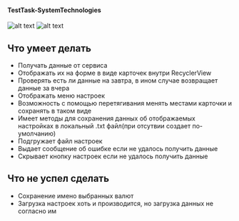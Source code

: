 #### TestTask-SystemTechnologies

![alt text](https://pp.userapi.com/c855032/v855032711/13e38/bez0jbDrtaQ.jpg "Главное меню") ![alt text](https://pp.userapi.com/c855032/v855032711/13e31/6Zz33oh-Y74.jpg "Меню настроек")


## Что умеет делать
* Получать данные от сервиса
* Отображать их на форме в виде карточек внутри RecyclerView
* Проверять есть ли данные на завтра, в ином случае возвращает данные за вчера
* Отображать меню настроек
* Возможность с помощью перетягивания менять местами карточки и сохранять в таком виде
* Имеет методы для сохранения данных об отображаемых настройках в локальный .txt файл(при отсутвии создает по-умолчанию)
* Подгружает файл настроек
* Выдает сообщение об ошибке если не удалось получить данные
* Скрывает кнопку настроек если не удалось получить данные

## Что не успел сделать
* Сохранение имено выбранных валют
* Загрузка настроек хоть и производится, но загрузка данных не согласно им
